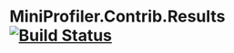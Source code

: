 # MiniProfiler.Contrib.Results [![Build Status](https://travis-ci.org/infornate/MiniProfiler.Contrib.Results.svg?branch=master)](https://travis-ci.org/infornate/MiniProfiler.Contrib.Results)
